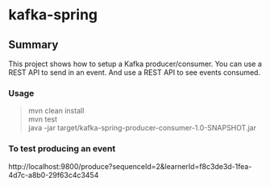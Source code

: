 # kafka-spring

## Summary

This project shows how to setup a Kafka producer/consumer.  You can use a REST API to send
in an event.  And use a REST API to see events consumed.

### Usage
> mvn clean install \
> mvn test \
> java -jar target/kafka-spring-producer-consumer-1.0-SNAPSHOT.jar


### To test producing an event
http://localhost:9800/produce?sequenceId=2&learnerId=f8c3de3d-1fea-4d7c-a8b0-29f63c4c3454